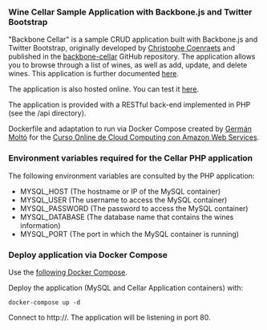 ### Wine Cellar Sample Application with Backbone.js and Twitter Bootstrap #

"Backbone Cellar" is a sample CRUD application built with Backbone.js and Twitter Bootstrap, originally developed by [Christophe Coenraets](http://coenraets.org) and published in the [backbone-cellar](https://github.com/ccoenraets/backbone-cellar) GitHub repository. The application allows you to browse through a list of wines, as well as add, update, and delete wines.
This application is further documented [here](http://coenraets.org/blog).

The application is also hosted online. You can test it [here](http://coenraets.org/backbone-cellar/bootstrap).

The application is provided with a RESTful back-end implemented in PHP (see the /api directory).

Dockerfile and adaptation to run via Docker Compose created by [Germán Moltó](http://www.grycap.upv.es/gmolto) for the [Curso Online de Cloud Computing con Amazon Web Services](http://www.grycap.upv.es/cursocloudaws).


### Environment variables required for the Cellar PHP application

The following environment variables are consulted by the PHP application:
+ MYSQL_HOST (The hostname or IP of the MySQL container)
+ MYSQL_USER (The username to access the MySQL container)
+ MYSQL_PASSWORD (The password to access the MySQL container)
+ MYSQL_DATABASE (The database name that contains the wines information)
+ MYSQL_PORT (The port in which the MySQL container is running)


### Deploy application via Docker Compose

Use the [following Docker Compose](https://github.com/gmolto/backbone-cellar/blob/master/bootstrap-sql-docker-compose/cellar-docker-compose/docker-compose.yaml).

Deploy the application (MySQL and Cellar Application containers) with:
```
docker-compose up -d
```
Connect to http://<doker-host-ip>. The application will be listening in port 80.
